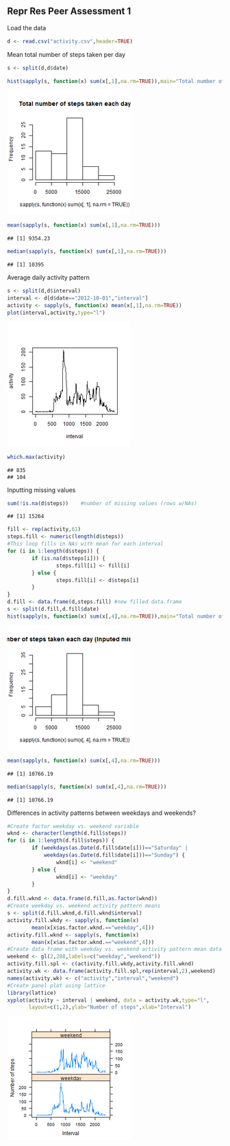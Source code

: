 ## Repr Res Peer Assessment 1

Load the data

```r
d <- read.csv("activity.csv",header=TRUE)
```

Mean total number of steps taken per day

```r
s <- split(d,d$date)
```


```r
hist(sapply(s, function(x) sum(x[,1],na.rm=TRUE)),main="Total number of steps taken each day")
```

![plot of chunk unnamed-chunk-3](figure/unnamed-chunk-3-1.png) 


```r
mean(sapply(s, function(x) sum(x[,1],na.rm=TRUE)))
```

```
## [1] 9354.23
```

```r
median(sapply(s, function(x) sum(x[,1],na.rm=TRUE)))
```

```
## [1] 10395
```

Average daily activity pattern

```r
s <- split(d,d$interval)
interval <- d[d$date=="2012-10-01","interval"]
activity <- sapply(s, function(x) mean(x[,1],na.rm=TRUE))
plot(interval,activity,type="l")
```

![plot of chunk unnamed-chunk-5](figure/unnamed-chunk-5-1.png) 

```r
which.max(activity) 
```

```
## 835 
## 104
```

Inputting missing values

```r
sum(!is.na(d$steps))    #number of missing values (rows w/NAs)
```

```
## [1] 15264
```

```r
fill <- rep(activity,61)
steps.fill <- numeric(length(d$steps))
#This loop fills in NAs with mean for each interval
for (i in 1:length(d$steps)) {
        if (is.na(d$steps[i])) {
                steps.fill[i] <- fill[i]
        } else {
                steps.fill[i] <- d$steps[i]
        }
}
d.fill <- data.frame(d,steps.fill) #new filled data.frame
s <- split(d.fill,d.fill$date)
hist(sapply(s, function(x) sum(x[,4],na.rm=TRUE)),main="Total number of steps taken each day (Inputed missing values)")
```

![plot of chunk unnamed-chunk-6](figure/unnamed-chunk-6-1.png) 

```r
mean(sapply(s, function(x) sum(x[,4],na.rm=TRUE)))
```

```
## [1] 10766.19
```

```r
median(sapply(s, function(x) sum(x[,4],na.rm=TRUE)))
```

```
## [1] 10766.19
```

Differences in activity patterns between weekdays and weekends?

```r
#Create factor weekday vs. weekend variable
wknd <- character(length(d.fill$steps))
for (i in 1:length(d.fill$steps)) {
        if (weekdays(as.Date(d.fill$date[i]))=="Saturday" |
            weekdays(as.Date(d.fill$date[i]))=="Sunday") {
                wknd[i] <- "weekend"
        } else {
                wknd[i] <- "weekday"
        }
}
d.fill.wknd <- data.frame(d.fill,as.factor(wknd))
#Create weekday vs. weekend activity pattern means
s <- split(d.fill.wknd,d.fill.wknd$interval)
activity.fill.wkdy <- sapply(s, function(x) 
        mean(x[x$as.factor.wknd.=="weekday",4]))
activity.fill.wknd <- sapply(s, function(x) 
        mean(x[x$as.factor.wknd.=="weekend",4]))
#Create data frame with weekday vs. weekend activity pattern mean data
weekend <- gl(2,288,labels=c("weekday","weekend"))
activity.fill.spl <- c(activity.fill.wkdy,activity.fill.wknd)
activity.wk <- data.frame(activity.fill.spl,rep(interval,2),weekend)
names(activity.wk) <- c("activity","interval","weekend")
#Create panel plot using lattice
library(lattice)
xyplot(activity ~ interval | weekend, data = activity.wk,type="l",
       layout=c(1,2),ylab="Number of steps",xlab="Interval")
```

![plot of chunk unnamed-chunk-7](figure/unnamed-chunk-7-1.png) 








